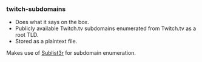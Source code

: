 ### twitch-subdomains

- Does what it says on the box.
- Publicly available Twitch.tv subdomains enumerated from Twitch.tv as a root TLD.
- Stored as a plaintext file.

Makes use of [Sublist3r](https://github.com/aboul3la/Sublist3r) for subdomain enumeration.
